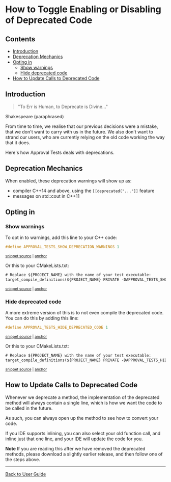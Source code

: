 <a id="top"></a>

# How to Toggle Enabling or Disabling of Deprecated Code

<!-- toc -->
## Contents

  * [Introduction](#introduction)
  * [Deprecation Mechanics](#deprecation-mechanics)
  * [Opting in](#opting-in)
    * [Show warnings](#show-warnings)
    * [Hide deprecated code](#hide-deprecated-code)
  * [How to Update Calls to Deprecated Code](#how-to-update-calls-to-deprecated-code)<!-- endToc -->

## Introduction

> "To Err is Human, to Deprecate is Divine..."

Shakespeare (paraphrased)

From time to time, we realise that our previous decisions were a mistake, that we don't want to carry with us in the future.
We also don't want to strand our users, who are currently relying on the old code working the way that it does.

Here's how Approval Tests deals with deprecations.

## Deprecation Mechanics

When enabled, these deprecation warnings will show up as:
 
* compiler C++14 and above, using the `[[deprecated("..."]]` feature
* messages on std::cout in C++11

## Opting in

### Show warnings

To opt in to warnings, add this line to your C++ code: 

<!-- snippet: show_deprecation_warnings -->
<a id='snippet-show_deprecation_warnings'></a>
```cpp
#define APPROVAL_TESTS_SHOW_DEPRECATION_WARNINGS 1
```
<sup><a href='/examples/doctest_existing_main/DoctestApprovalsTests.cpp#L1-L3' title='Snippet source file'>snippet source</a> | <a href='#snippet-show_deprecation_warnings' title='Start of snippet'>anchor</a></sup>
<!-- endSnippet -->

Or this to your CMakeLists.txt:

<!-- snippet: show_deprecation_warnings_cmake -->
<a id='snippet-show_deprecation_warnings_cmake'></a>
```txt
# Replace ${PROJECT_NAME} with the name of your test executable:
target_compile_definitions(${PROJECT_NAME} PRIVATE -DAPPROVAL_TESTS_SHOW_DEPRECATION_WARNINGS=1)
```
<sup><a href='/tests/DocTest_Tests/CMakeLists.txt#L72-L75' title='Snippet source file'>snippet source</a> | <a href='#snippet-show_deprecation_warnings_cmake' title='Start of snippet'>anchor</a></sup>
<!-- endSnippet -->

### Hide deprecated code

A more extreme version of this is to not even compile the deprecated code. You can do this by adding this line:

<!-- snippet: hide_deprecated_code -->
<a id='snippet-hide_deprecated_code'></a>
```cpp
#define APPROVAL_TESTS_HIDE_DEPRECATED_CODE 1
```
<sup><a href='/examples/doctest_existing_main/DoctestApprovalsTests.cpp#L5-L7' title='Snippet source file'>snippet source</a> | <a href='#snippet-hide_deprecated_code' title='Start of snippet'>anchor</a></sup>
<!-- endSnippet -->

Or this to your CMakeLists.txt:

<!-- snippet: hide_deprecated_code_cmake -->
<a id='snippet-hide_deprecated_code_cmake'></a>
```txt
# Replace ${PROJECT_NAME} with the name of your test executable:
target_compile_definitions(${PROJECT_NAME} PRIVATE -DAPPROVAL_TESTS_HIDE_DEPRECATED_CODE=1)
```
<sup><a href='/tests/DocTest_Tests/CMakeLists.txt#L77-L80' title='Snippet source file'>snippet source</a> | <a href='#snippet-hide_deprecated_code_cmake' title='Start of snippet'>anchor</a></sup>
<!-- endSnippet -->

## How to Update Calls to Deprecated Code

Whenever we deprecate a method, the implementation of the deprecated method will always contain a single line, which is how we want the code to be called in the future. <!-- include: updating_deprecated_code. path: /doc/how_tos/updating_deprecated_code.include.md -->

As such, you can always open up the method to see how to convert your code.

If you IDE supports inlining, you can also select your old function call, and inline just that one line, and your IDE will update the code for you.

**Note** If you are reading this after we have removed the deprecated methods, please download a slightly earlier release, and then follow one of the steps above. <!-- endInclude -->

---

[Back to User Guide](/doc/README.md#top)
